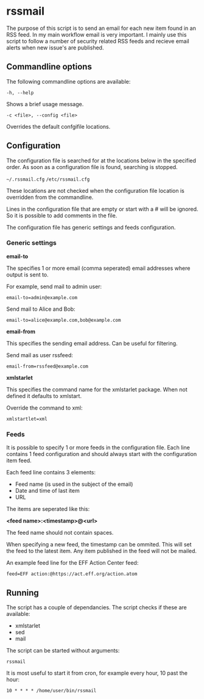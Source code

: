 # rssmail

The purpose of this script is to send an email for each new item found in an RSS feed.
In my main workflow email is very important. I mainly use this script to follow a number
of security related RSS feeds and recieve email alerts when new issue's are published.

## Commandline options

The following commandline options are available:

`-h, --help`

Shows a brief usage message.

`-c <file>, --config <file>`

Overrides the default confgifile locations.

## Configuration

The configuration file is searched for at the locations below in the specified 
order. As soon as a configuration file is found, searching is stopped.

`~/.rssmail.cfg`
`/etc/rssmail.cfg`

These locations are not checked when the configuration file location is 
overridden from the commandline.

Lines in the configuration file that are empty or start with a # will be ignored. So it
is possible to add comments in the file.

The configuration file has generic settings and feeds configuration.

### Generic settings

**email-to**

The specifies 1 or more email (comma seperated) email addresses where output is sent to.

For example, send mail to admin user:

`email-to=admin@example.com`

Send mail to Alice and Bob:

`email-to=alice@example.com,bob@example.com`

**email-from**

This specifies the sending email address. Can be useful for filtering.

Send mail as user rssfeed:

`email-from=rssfeed@example.com`

**xmlstarlet**

This specifies the command name for the xmlstarlet package. When not
defined it defaults to xmlstart.

Override the command to xml:

`xmlstartlet=xml`

### Feeds

It is possible to specify 1 or more feeds in the configuration file. Each line contains
1 feed configuration and should always start with the configuration item feed.

Each feed line contains 3 elements:
* Feed name (is used in the subject of the email)
* Date and time of last item
* URL

The items are seperated like this:

**\<feed name\>:\<timestamp\>@\<url\>**

The feed name should not contain spaces.

When specifying a new feed, the timestamp can be ommited. This will set the feed to the
latest item. Any item published in the feed will not be mailed.

An example feed line for the EFF Action Center feed:

`feed=EFF action:@https://act.eff.org/action.atom`

## Running

The script has a couple of dependancies. The script checks if these are available:

* xmlstarlet
* sed
* mail

The script can be started without arguments:

`rssmail`

It is most useful to start it from cron, for example every hour, 10 past the hour:

`10 * * * * /home/user/bin/rssmail`

